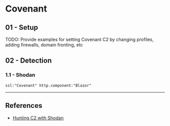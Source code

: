 # Covenant

## 01 - Setup

TODO: Provide examples for setting Covenant C2 by changing profiles, adding firewalls, domain fronting, etc

## 02 - Detection

### 1.1 - Shodan

`ssl:"Covenant" http.component:"Blazor"`

---
## References

- [Hunting C2 with Shodan](https://michaelkoczwara.medium.com/hunting-c2-with-shodan-223ca250d06f)